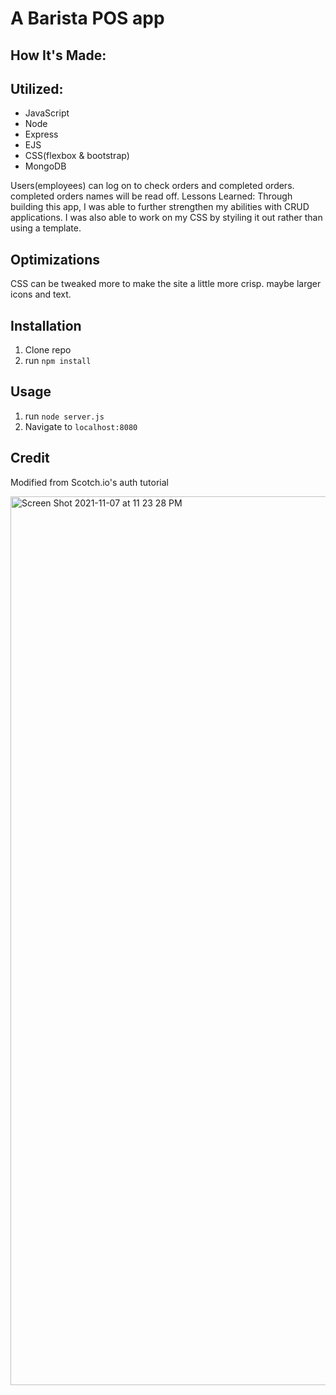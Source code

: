 # A Barista POS app

## How It's Made:

## Utilized:
- JavaScript
- Node
- Express
- EJS
- CSS(flexbox & bootstrap)
- MongoDB

Users(employees) can log on to check orders and completed orders. completed orders names will be read off.
Lessons Learned:
Through building this app, I was able to further strengthen my abilities with CRUD applications. I was also able to work on my CSS by styiling it out rather than using a template.

## Optimizations
CSS can be tweaked more to make the site a little more crisp. maybe larger icons and text. 


## Installation

1. Clone repo
2. run `npm install`

## Usage

1. run `node server.js`
2. Navigate to `localhost:8080`

## Credit

Modified from Scotch.io's auth tutorial

<img width="1422" alt="Screen Shot 2021-11-07 at 11 23 28 PM" src="https://user-images.githubusercontent.com/89674474/140684203-2c04a27a-649a-4222-80c9-ddf657c71417.png"> 
